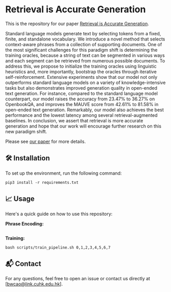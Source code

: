# Retrieval is Accurate Generation

This is the repository for our paper [Retrieval is Accurate Generation](https://arxiv.org/abs/2402.17532).

Standard language models generate text by selecting tokens from a fixed, finite, and standalone vocabulary. We introduce a novel method that selects context-aware phrases from a collection of supporting documents. One of the most significant challenges for this paradigm shift is determining the training oracles, because a string of text can be segmented in various ways and each segment can be retrieved from numerous possible documents. To address this, we propose to initialize the training oracles using linguistic heuristics and, more importantly, bootstrap the oracles through iterative self-reinforcement. Extensive experiments show that our model not only outperforms standard language models on a variety of knowledge-intensive tasks but also demonstrates improved generation quality in open-ended text generation. For instance, compared to the standard language model counterpart, our model raises the accuracy from 23.47% to 36.27% on OpenbookQA, and improves the MAUVE score from 42.61% to 81.58% in open-ended text generation. Remarkably, our model also achieves the best performance and the lowest latency among several retrieval-augmented baselines. In conclusion, we assert that retrieval is more accurate generation and hope that our work will encourage further research on this new paradigm shift.

Please see [our paper](https://arxiv.org/pdf/2402.17532) for more details.



## 🛠️ Installation
To set up the environment, run the following command:
```
pip3 install -r requirements.txt
```


## 📈 Usage
Here's a quick guide on how to use this repository:

**Phrase Encoding:**
```
```
**Training:**
```
bash scripts/train_pipeline.sh 0,1,2,3,4,5,6,7
```

## 📬 Contact

For any questions, feel free to open an issue or contact us directly at [bwcao@link.cuhk.edu.hk].
